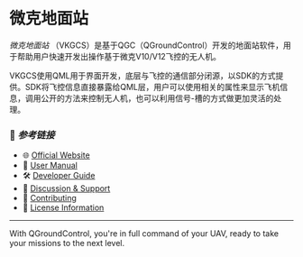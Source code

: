 # 微克地面站

*微克地面站* （VKGCS）是基于QGC（QGroundControl）开发的地面站软件，用于帮助用户快速开发出操作基于微克V10/V12飞控的无人机。

VKGCS使用QML用于界面开发，底层与飞控的通信部分闭源，以SDK的方式提供。SDK将飞控信息直接暴露给QML层，用户可以使用相关的属性来显示飞机信息，调用公开的方法来控制无人机，也可以利用信号-槽的方式做更加灵活的处理。

### 🔗 *参考链接*

- 🌐 [Official Website](http://qgroundcontrol.com)
- 📘 [User Manual](https://docs.qgroundcontrol.com/en/)
- 🛠️ [Developer Guide](https://dev.qgroundcontrol.com/en/)
- 💬 [Discussion & Support](https://docs.qgroundcontrol.com/en/Support/Support.html)
- 🤝 [Contributing](https://dev.qgroundcontrol.com/en/contribute/)
- 📜 [License Information](https://github.com/mavlink/qgroundcontrol/blob/master/.github/COPYING.md)

---

With QGroundControl, you're in full command of your UAV, ready to take your missions to the next level.
